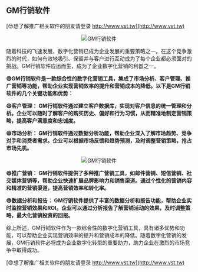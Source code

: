 ## **GM行销软件**

[😍想了解推广相关软件的朋友请登录 http://www.vst.tw](http://www.vst.tw)

 <center><img src="https://vst.tw/MP4/tuiguang/png/0.png" alt="GM行销软件"></center>

随着科技的飞速发展，数字化营销已成为企业发展的重要策略之一。在这个竞争激烈的时代，如何有效地吸引、保留并与客户进行互动成为了每个企业都必须面对的挑战。GM行销软件应运而生，成为了企业数字化营销的利器之一。

**😄GM行销软件是一款综合性的数字化营销工具，集成了市场分析、客户管理、推广营销等功能，帮助企业实现营销效率的提升和营销成本的降低。以下是GM行销软件的几个关键功能和优势：**

**😄客户管理： GM行销软件通过建立客户数据库，实现对客户信息的统一管理和分析。企业可以随时了解客户的购买历史、偏好和行为习惯，从而精准地制定营销策略，提高客户满意度和忠诚度。**

**😄市场分析： GM行销软件通过数据分析功能，帮助企业深入了解市场趋势、竞争对手和消费者需求。企业可以根据市场反馈和趋势预测，及时调整营销策略，抢占市场先机。**

 <center><img src="https://vst.tw/MP4/tuiguang/png/8.png" alt="GM行销软件"></center>

**😄推广营销： GM行销软件提供了多种推广营销工具，如邮件营销、短信营销、社交媒体营销等，帮助企业快速扩展品牌影响力和销售渠道。通过个性化的营销内容和精准的营销渠道，提高营销效率和转化率。**

**😄数据分析和报告： GM行销软件提供了丰富的数据分析和报告功能，帮助企业实时监控营销效果和ROI。企业可以通过分析报告了解营销活动的效果，及时调整策略，最大化营销投资的回报。**

综上所述，GM行销软件作为一款综合性的数字化营销工具，具有诸多优势和功能，可以帮助企业实现营销效率的提升和营销成本的降低。随着数字化营销的发展，GM行销软件必将成为企业数字化转型的重要助力，助力企业在激烈的市场竞争中取得成功。

[😍想了解推广相关软件的朋友请登录 http://www.vst.tw](http://www.vst.tw)



